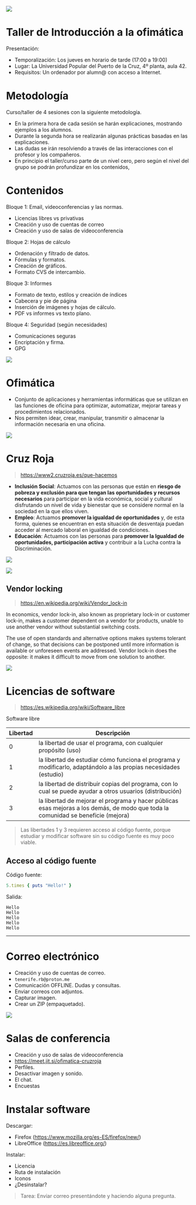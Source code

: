 
![](https://external-content.duckduckgo.com/iu/?u=http%3A%2F%2Fwww.puertodelacruz.nl%2Fwp-content%2Fuploads%2F2014%2F02%2Fhome.jpg&f=1&nofb=1&ipt=20adfad16512742fb74404efd95bcd267a84ea5c6ab99650ac4d9252cf78fc8d&ipo=images)

# Taller de Introducción a la ofimática

Presentación:
* Temporalización: Los jueves en horario de tarde (17:00 a 19:00)
* Lugar: La Universidad Popular del Puerto de la Cruz, 4º planta, aula 42.
* Requisitos: Un ordenador por alumn@ con acceso a Internet.

# Metodología

Curso/taller de 4 sesiones con la siguiente metodología.

* En la primera hora de cada sesión se harán explicaciones, mostrando ejemplos a los alumnos.
* Durante la segunda hora se realizarán algunas prácticas basadas en las explicaciones.
* Las dudas se irán resolviendo a través de las interacciones con el profesor y los compañeros.
* En principio el taller/curso parte de un nivel cero, pero según el nivel del grupo se podrán profundizar en los contenidos,

# Contenidos

Bloque 1: Email, videoconferencias y las normas.

* Licencias libres vs privativas
* Creación y uso de cuentas de correo
* Creación y uso de salas de videoconferencia

Bloque 2: Hojas de cálculo

* Ordenación y filtrado de datos.
* Fórmulas y formatos.
* Creación de gráficos.
* Formato CVS de intercambio.

Bloque 3: Informes

* Formato de texto, estilos y creación de índices
* Cabecera y pie de página
* Inserción de imágenes y hojas de cálculo.
* PDF vs informes vs texto plano.

Bloque 4: Seguridad (según necesidades)

* Comunicaciones seguras
* Encriptación y firma.
* GPG


![](https://www.copiadoraseimpresoras.com/wp-content/uploads/2017/06/daisi-ofimatica-ofimatica.jpg)

# Ofimática

* Conjunto de aplicaciones y herramientas informáticas que se utilizan en las funciones de oficina para optimizar, automatizar, mejorar tareas y procedimientos relacionados.
* Nos permiten idear, crear, manipular, transmitir o almacenar la información necesaria en una oficina.

![](https://external-content.duckduckgo.com/iu/?u=https%3A%2F%2Ftse1.mm.bing.net%2Fth%3Fid%3DOIP.vg8gETi4hyAyZGxhJ921kgHaE8%26pid%3DApi&f=1&ipt=a892bb8cf827d067a93a7f86f1975e83a5cab333585950fb067e4ff522a69852&ipo=images)

# Cruz Roja

> https://www2.cruzroja.es/que-hacemos

* **Inclusión Social**: Actuamos con las personas que están en **riesgo de pobreza y exclusión para que tengan las oportunidades y recursos necesarios** para participar en la vida económica, social y cultural disfrutando un nivel de vida y bienestar que se considere normal en la sociedad en la que ellos viven.
* **Empleo**: Actuamos **promover la igualdad de oportunidades** y, de esta forma, quienes se encuentran en esta situación de desventaja puedan acceder al mercado laboral en igualdad de condiciones.
* **Educación**: Actuamos con las personas para **promover la Igualdad de oportunidades, participación activa** y contribuir a la Lucha contra la Discriminación.


![](https://external-content.duckduckgo.com/iu/?u=https%3A%2F%2Fcloud10.todocoleccion.online%2Fantiguedades-tecnicas%2Ftc%2F2018%2F11%2F23%2F22%2F141422418_113530688.jpg&f=1&nofb=1&ipt=51425615cfef49aa97b633e209433ad377501a674be6d4ebf43ec4ac1ef8b3f4&ipo=images)

![](https://external-content.duckduckgo.com/iu/?u=https%3A%2F%2Ftse2.mm.bing.net%2Fth%3Fid%3DOIP._7eALKX4HsSZeVFPtmoWpQHaFj%26pid%3DApi&f=1&ipt=912a853a2ea7bc1085e62ea90d0b45d39ac9e02dec7a01b4926282dc363dadcb&ipo=images)

## Vendor locking

> https://en.wikipedia.org/wiki/Vendor_lock-in

In economics, vendor lock-in, also known as proprietary lock-in or customer lock-in, makes a customer dependent on a vendor for products, unable to use another vendor without substantial switching costs.

The use of open standards and alternative options makes systems tolerant of change, so that decisions can be postponed until more information is available or unforeseen events are addressed. Vendor lock-in does the opposite: it makes it difficult to move from one solution to another.

![](https://external-content.duckduckgo.com/iu/?u=https%3A%2F%2Ftse1.mm.bing.net%2Fth%3Fid%3DOIP.mj92IUHcqSc0gFgFs8qvFwHaDp%26pid%3DApi&f=1&ipt=e1381359b08bd2825cde155f6f7dd8973ff198143ca8850776806c726ffba471&ipo=images)


# Licencias de software

> https://es.wikipedia.org/wiki/Software_libre

Software libre

| Libertad | Descripción |
| -------- | ----------- |
| 0        | la libertad de usar el programa, con cualquier propósito (uso) |
| 1        | la libertad de estudiar cómo funciona el programa y modificarlo, adaptándolo a las propias necesidades (estudio) |
| 2        | la libertad de distribuir copias del programa, con lo cual se puede ayudar a otros usuarios (distribución) |
| 3        | la libertad de mejorar el programa y hacer públicas esas mejoras a los demás, de modo que toda la comunidad se beneficie (mejora) |

> Las libertades 1 y 3 requieren acceso al código fuente, porque estudiar y modificar software sin su código fuente es muy poco viable.

## Acceso al código fuente

Código fuente:

```ruby
5.times { puts "Hello!" }
```

Salida:

```
Hello
Hello
Hello
Hello
Hello
```

---

# Correo electrónico

* Creación y uso de cuentas de correo.
* `tenerife.rb@proton.me`
* Comunicación OFFLINE. Dudas y consultas.
* Enviar correos con adjuntos.
* Capturar imagen.
* Crear un ZIP (empaquetado).

![](https://external-content.duckduckgo.com/iu/?u=https%3A%2F%2Ftse2.mm.bing.net%2Fth%3Fid%3DOIP.x0__b1kBPbz3uLqLQDx08gHaDu%26pid%3DApi&f=1&ipt=321874b0c4e030e6cb0eadd3114d4ccea73164ce88318467d7ae40fe7be225c2&ipo=images)

# Salas de conferencia

* Creación y uso de salas de videoconferencia
* https://meet.jit.si/ofimatica-cruzroja
* Perfiles.
* Desactivar imagen y sonido.
* El chat.
* Encuestas

# Instalar software

Descargar:
* Firefox (https://www.mozilla.org/es-ES/firefox/new/)
* LibreOffice (https://es.libreoffice.org/)

Instalar:
* Licencia
* Ruta de instalación
* Iconos
* ¿Desinstalar?

> Tarea: Enviar correo presentándote y haciendo alguna pregunta.
